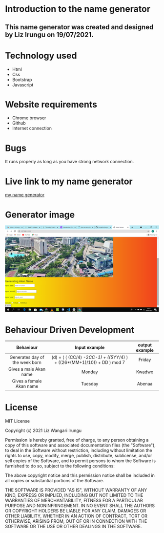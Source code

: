 # Introduction to the name generator
## This name generator was created and designed by Liz Irungu on 19/07/2021.
# Technology used
* Html
* Css
* Bootstrap
* Javascript
# Website requirements
* Chrome browser
* Github
* Internet connection
# Bugs
It runs properly as long as you have strong network connection.
# Live link to my name generator
<a href="https://irunguliz.github.io/Irungu/"> my name generator</a>

# Generator image
<img src= "photos/generator.png">

# Behaviour Driven Development
| Behaviour | Input example  | output example  |
| :---:   | :-: | :-: |
| Generates day of the week born | (d) = ( ( (CC/4) -2*CC-1) + ((5*YY/4) ) + ((26*(MM+1)/10)) + DD ) mod 7 | Friday|
|Gives a male Akan name | Monday | Kwadwo|
|Gives a female Akan name| Tuesday| Abenaa|


# License
MIT License

Copyright (c) 2021 Liz Wangari Irungu

Permission is hereby granted, free of charge, to any person obtaining a copy
of this software and associated documentation files (the "Software"), to deal
in the Software without restriction, including without limitation the rights
to use, copy, modify, merge, publish, distribute, sublicense, and/or sell
copies of the Software, and to permit persons to whom the Software is
furnished to do so, subject to the following conditions:

The above copyright notice and this permission notice shall be included in all
copies or substantial portions of the Software.

THE SOFTWARE IS PROVIDED "AS IS", WITHOUT WARRANTY OF ANY KIND, EXPRESS OR
IMPLIED, INCLUDING BUT NOT LIMITED TO THE WARRANTIES OF MERCHANTABILITY,
FITNESS FOR A PARTICULAR PURPOSE AND NONINFRINGEMENT. IN NO EVENT SHALL THE
AUTHORS OR COPYRIGHT HOLDERS BE LIABLE FOR ANY CLAIM, DAMAGES OR OTHER
LIABILITY, WHETHER IN AN ACTION OF CONTRACT, TORT OR OTHERWISE, ARISING FROM,
OUT OF OR IN CONNECTION WITH THE SOFTWARE OR THE USE OR OTHER DEALINGS IN THE
SOFTWARE.